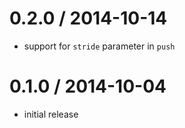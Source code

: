 
0.2.0 / 2014-10-14
==================

 * support for `stride` parameter in `push`

0.1.0 / 2014-10-04
==================

 * initial release
